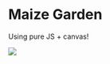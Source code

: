 Maize Garden
==========

Using pure JS + canvas!

![](http://i.gyazo.com/5f0631e1c26705acc8812562601bd9dd.gif)
